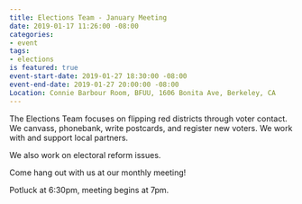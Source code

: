 ```yaml
---
title: Elections Team - January Meeting
date: 2019-01-17 11:26:00 -08:00
categories:
- event
tags:
- elections
is featured: true
event-start-date: 2019-01-27 18:30:00 -08:00
event-end-date: 2019-01-27 20:00:00 -08:00
Location: Connie Barbour Room, BFUU, 1606 Bonita Ave, Berkeley, CA
---
```


The Elections Team focuses on flipping red districts through voter contact. We canvass, phonebank, write postcards, and register new voters. We work with and support local partners.

We also work on electoral reform issues.

Come hang out with us at our monthly meeting!

Potluck at 6:30pm, meeting begins at 7pm.